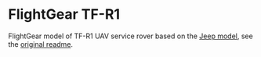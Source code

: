 # FlightGear TF-R1
FlightGear model of TF-R1 UAV service rover based on the [Jeep model](http://wiki.flightgear.org/Jeep), see the [original readme](README).
